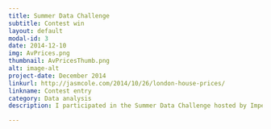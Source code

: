 ```yaml
---
title: Summer Data Challenge
subtitle: Contest win
layout: default
modal-id: 3
date: 2014-12-10
img: AvPrices.png
thumbnail: AvPricesThumb.png
alt: image-alt
project-date: December 2014
linkurl: http://jasmcole.com/2014/10/26/london-house-prices/
linkname: Contest entry
category: Data analysis
description: I participated in the Summer Data Challenge hosted by Imperial College, where I analysed a dataset containing 1.3 million records of property sales in the Greater London area. I placed joint first, winning a prize of £3,500.

---
```

